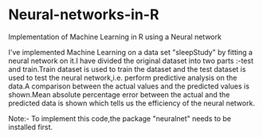 # Neural-networks-in-R
Implementation of Machine Learning in R using a Neural network 

I've implemented Machine Learning on a data set "sleepStudy" by fitting a neural network on it.I have divided the original dataset into two parts :-test and train.Train dataset is used to train the dataset and the test dataset is used to test the neural network,i.e. perform predictive analysis on the data.A comparison between the actual values and the predicted values is shown.Mean absolute percentage error between the actual and the predicted data is shown which tells us the efficiency of the neural network.

Note:- To implement this code,the package "neuralnet" needs to be installed first.
